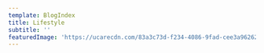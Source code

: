```yaml
---
template: BlogIndex
title: Lifestyle
subtitle: ''
featuredImage: 'https://ucarecdn.com/83a3c73d-f234-4086-9fad-cee3a9626230/'
---
```


